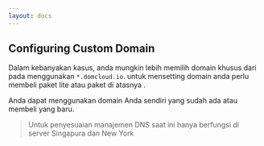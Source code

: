 ```yaml
---
layout: docs
---
```


## Configuring Custom Domain

Dalam kebanyakan kasus, anda mungkin lebih memilih domain khusus dari pada menggunakan  `*.domcloud.io`. untuk mensetting domain anda perlu membeli paket lite atau paket di atasnya .

Anda dapat menggunakan domain Anda sendiri yang sudah ada atau membeli yang baru.

> Untuk penyesuaian manajemen DNS saat ini hanya berfungsi di server Singapura dan New York
